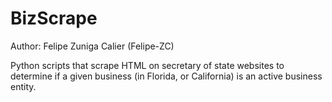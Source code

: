 # BizScrape

Author: Felipe Zuniga Calier (Felipe-ZC)  

Python scripts that scrape HTML on secretary of state websites to determine if a
given business (in Florida, or California) is an active business entity. 
